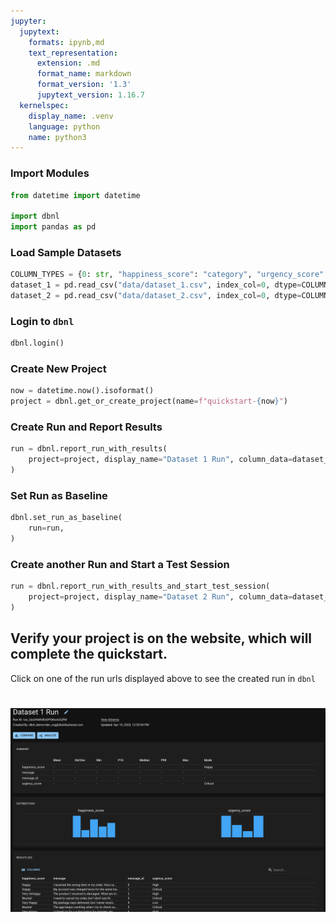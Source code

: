 ```yaml
---
jupyter:
  jupytext:
    formats: ipynb,md
    text_representation:
      extension: .md
      format_name: markdown
      format_version: '1.3'
      jupytext_version: 1.16.7
  kernelspec:
    display_name: .venv
    language: python
    name: python3
---
```


### Import Modules

```python
from datetime import datetime

import dbnl
import pandas as pd
```


### Load Sample Datasets

```python
COLUMN_TYPES = {0: str, "happiness_score": "category", "urgency_score": "category"}
dataset_1 = pd.read_csv("data/dataset_1.csv", index_col=0, dtype=COLUMN_TYPES)
dataset_2 = pd.read_csv("data/dataset_2.csv", index_col=0, dtype=COLUMN_TYPES)
```

### Login to `dbnl`

```python
dbnl.login()
```

### Create New Project

```python
now = datetime.now().isoformat()
project = dbnl.get_or_create_project(name=f"quickstart-{now}")
```

### Create Run and Report Results

```python
run = dbnl.report_run_with_results(
    project=project, display_name="Dataset 1 Run", column_data=dataset_1.reset_index()
)
```

### Set Run as Baseline

```python
dbnl.set_run_as_baseline(
    run=run,
)
```

### Create another Run and Start a Test Session

```python
run = dbnl.report_run_with_results_and_start_test_session(
    project=project, display_name="Dataset 2 Run", column_data=dataset_2.reset_index()
)
```

## Verify your project is on the website, which will complete the quickstart.
Click on one of the run urls displayed above to see the created run in `dbnl`

# ![Run Details Page](main_files/image.png)

